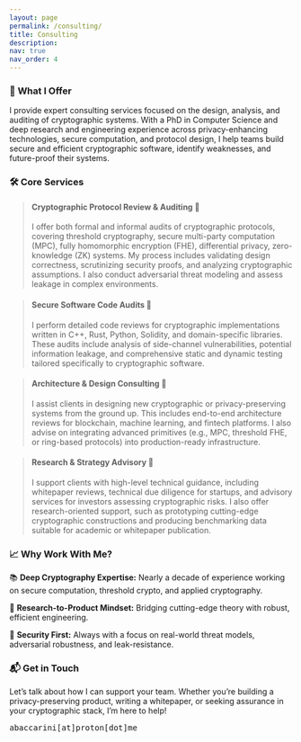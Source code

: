 ```yaml
---
layout: page
permalink: /consulting/
title: Consulting
description:
nav: true
nav_order: 4
---
```


### 💼 **What I Offer**  

I provide expert consulting services focused on the design, analysis, and auditing of cryptographic systems. With a PhD in Computer Science and deep research and engineering experience across privacy-enhancing technologies, secure computation, and protocol design, I help teams build secure and efficient cryptographic software, identify weaknesses, and future-proof their systems.

### 🛠️ **Core Services** 

> #### **Cryptographic Protocol Review & Auditing** 📝
> I offer both formal and informal audits of cryptographic protocols, covering threshold cryptography, secure multi-party computation (MPC), fully homomorphic encryption (FHE), differential privacy, zero-knowledge (ZK) systems. My process includes validating design correctness, scrutinizing security proofs, and analyzing cryptographic assumptions. I also conduct adversarial threat modeling and assess leakage in complex environments.

> #### **Secure Software Code Audits** 🔎
> I perform detailed code reviews for cryptographic implementations written in C++, Rust, Python, Solidity, and domain-specific libraries. These audits include analysis of side-channel vulnerabilities, potential information leakage, and comprehensive static and dynamic testing tailored specifically to cryptographic software.

> #### **Architecture & Design Consulting** 📐 
> I assist clients in designing new cryptographic or privacy-preserving systems from the ground up. This includes end-to-end architecture reviews for blockchain, machine learning, and fintech platforms. I also advise on integrating advanced primitives (e.g., MPC, threshold FHE, or ring-based protocols) into production-ready infrastructure.

> #### **Research & Strategy Advisory** 🔬
> I support clients with high-level technical guidance, including whitepaper reviews, technical due diligence for startups, and advisory services for investors assessing cryptographic risks. I also offer research-oriented support, such as prototyping cutting-edge cryptographic constructions and producing benchmarking data suitable for academic or whitepaper publication.


### 📈 **Why Work With Me?** 

📚 **Deep Cryptography Expertise:** Nearly a decade of experience working on secure computation, threshold crypto, and applied cryptography.

🚀 **Research-to-Product Mindset:** Bridging cutting-edge theory with robust, efficient engineering.
<!-- - 🧠 Performance-Driven: Delivered up to 33× performance improvements on MPC protocols, 4× faster FHE threshold decryption, and novel optimizations in secure ML. -->

🔐 **Security First:** Always with a focus on real-world threat models, adversarial robustness, and leak-resistance.


### 📬 **Get in Touch**

Let’s talk about how I can support your team. Whether you’re building a privacy-preserving product, writing a whitepaper, or seeking assurance in your cryptographic stack, I’m here to help!


<p><tt>abaccarini[at]proton[dot]me</tt><p/>

<!-- I offer deep technical audits of software systems that rely on cryptographic protocols, privacy-preserving computation, and secure infrastructure. Whether you're building with secure multi-party computation (MPC), homomorphic encryption, threshold schemes, or blockchain-integrated tooling, I’ll provide a comprehensive review that goes beyond surface-level vulnerabilities. -->

<!-- What You Get: -->

<!-- - A thorough audit of your system's cryptographic assumptions, protocol correctness, and implementation soundness -->
<!-- - Detection of critical bugs, misuse of primitives, or unintended information disclosure. -->
<!-- - Formal and informal threat modeling tailored to your application's security and privacy goals -->
<!-- - Guidance on integrating security-by-design principles into your architecture -->
<!-- - A clear, actionable report with categorized findings, remediation suggestions, and optional follow-up review -->

<!-- Who It’s For: -->
<!-- - Startups and research teams launching cryptographic protocols or zero-knowledge tools -->
<!-- - Companies developing privacy-preserving machine learning frameworks or secure computation backends -->
<!-- - Blockchain and DeFi projects implementing novel key management, wallet functionality, or validator coordination mechanisms -->

<!-- Past Work Includes: -->
<!-- - Auditing maliciously secure threshold decryption protocols over Galois rings -->
<!-- - Optimizing and securing MPC compiler infrastructure -->
<!-- - Designing mitigations for information leakage in privacy-preserving statistics engines -->

<!-- I offer consulting services in advanced privacy-enhancing technologies, system design, and technical strategy. -->

<!-- **Key Offerings**: -->

<!-- 1. **Expertise in Privacy-Enhancing Technologies:** Specializing in secure multi-party computation (MPC), fully homomorphic encryption (FHE), and differential privacy, with a focus on high-performance implementations for blockchain, confidential AI, and privacy-preserving systems. -->
<!-- 2. **Analytical & Cryptographic Problem-Solving:** Leveraging a strong analytical and engineering background to develop rigorously optimized solutions,  -->
<!-- with demonstrated success in breaking complex security challenges into tractable components and devising novel optimization strategies. -->
<!-- <!-- protocol design, to low-level performance improvements in secure computation. -->
<!-- <!-- for creative and out-of-the-box problem-solving and meticulous attention to detail. --> 
<!-- <!-- 2. **Optimization & Protocol Design**: Leveraging deep cryptographic research and low-level performance tuning (C++/Rust) to accelerate secure computation  while maintaining rigorous security guarantees. -->
<!-- 3. **Cryptographic Software Auditing:** Utilizing 7+ years of developing and evaluating cryptographic protocols  -->
<!-- to verify correctness and ensure compliance. -->
<!-- a deep knowledge of and  -->
<!-- <!-- 3. **Startup & Enterprise Consulting:** Advising startups and enterprises on technical architecture, research-to-production pipelines, and cryptographic risk assessments for secure systems. --> 
<!-- 6. **Executive & Cross-Team Communication:** Skilled in translating complex technical concepts into clear strategic insights for executive audiences, product teams, and investors, bridging theory and business needs. -->

<!-- 📧 Contact me with your proposal -- I look forward to collaborating with you and your team! -->
